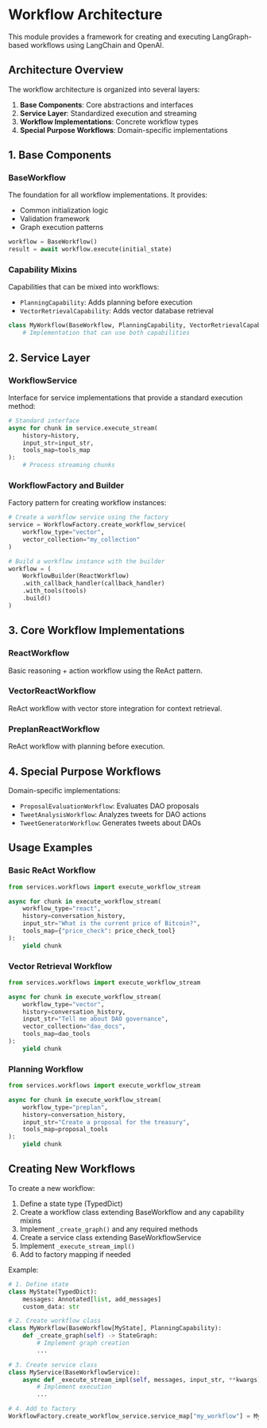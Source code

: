 # Workflow Architecture

This module provides a framework for creating and executing LangGraph-based workflows using LangChain and OpenAI.

## Architecture Overview

The workflow architecture is organized into several layers:

1. **Base Components**: Core abstractions and interfaces
2. **Service Layer**: Standardized execution and streaming
3. **Workflow Implementations**: Concrete workflow types
4. **Special Purpose Workflows**: Domain-specific implementations

## 1. Base Components

### BaseWorkflow

The foundation for all workflow implementations. It provides:
- Common initialization logic
- Validation framework
- Graph execution patterns

```python
workflow = BaseWorkflow()
result = await workflow.execute(initial_state)
```

### Capability Mixins

Capabilities that can be mixed into workflows:

- `PlanningCapability`: Adds planning before execution
- `VectorRetrievalCapability`: Adds vector database retrieval

```python
class MyWorkflow(BaseWorkflow, PlanningCapability, VectorRetrievalCapability):
    # Implementation that can use both capabilities
```

## 2. Service Layer

### WorkflowService

Interface for service implementations that provide a standard execution method:

```python
# Standard interface
async for chunk in service.execute_stream(
    history=history, 
    input_str=input_str, 
    tools_map=tools_map
):
    # Process streaming chunks
```

### WorkflowFactory and Builder

Factory pattern for creating workflow instances:

```python
# Create a workflow service using the factory
service = WorkflowFactory.create_workflow_service(
    workflow_type="vector",
    vector_collection="my_collection"
)

# Build a workflow instance with the builder
workflow = (
    WorkflowBuilder(ReactWorkflow)
    .with_callback_handler(callback_handler)
    .with_tools(tools)
    .build()
)
```

## 3. Core Workflow Implementations

### ReactWorkflow

Basic reasoning + action workflow using the ReAct pattern.

### VectorReactWorkflow

ReAct workflow with vector store integration for context retrieval.

### PreplanReactWorkflow

ReAct workflow with planning before execution.

## 4. Special Purpose Workflows

Domain-specific implementations:

- `ProposalEvaluationWorkflow`: Evaluates DAO proposals
- `TweetAnalysisWorkflow`: Analyzes tweets for DAO actions
- `TweetGeneratorWorkflow`: Generates tweets about DAOs

## Usage Examples

### Basic ReAct Workflow

```python
from services.workflows import execute_workflow_stream

async for chunk in execute_workflow_stream(
    workflow_type="react",
    history=conversation_history,
    input_str="What is the current price of Bitcoin?",
    tools_map={"price_check": price_check_tool}
):
    yield chunk
```

### Vector Retrieval Workflow

```python
from services.workflows import execute_workflow_stream

async for chunk in execute_workflow_stream(
    workflow_type="vector",
    history=conversation_history,
    input_str="Tell me about DAO governance",
    vector_collection="dao_docs",
    tools_map=dao_tools
):
    yield chunk
```

### Planning Workflow

```python
from services.workflows import execute_workflow_stream

async for chunk in execute_workflow_stream(
    workflow_type="preplan",
    history=conversation_history,
    input_str="Create a proposal for the treasury",
    tools_map=proposal_tools
):
    yield chunk
```

## Creating New Workflows

To create a new workflow:

1. Define a state type (TypedDict)
2. Create a workflow class extending BaseWorkflow and any capability mixins
3. Implement `_create_graph()` and any required methods
4. Create a service class extending BaseWorkflowService
5. Implement `_execute_stream_impl()`
6. Add to factory mapping if needed

Example:

```python
# 1. Define state
class MyState(TypedDict):
    messages: Annotated[list, add_messages]
    custom_data: str

# 2. Create workflow class
class MyWorkflow(BaseWorkflow[MyState], PlanningCapability):
    def _create_graph(self) -> StateGraph:
        # Implement graph creation
        ...

# 3. Create service class
class MyService(BaseWorkflowService):
    async def _execute_stream_impl(self, messages, input_str, **kwargs):
        # Implement execution
        ...

# 4. Add to factory
WorkflowFactory.create_workflow_service.service_map["my_workflow"] = MyService
``` 